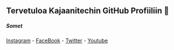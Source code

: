 ## Tervetuloa Kajaanitechin GitHub Profiiliin 👋 

##### Somet

[Instagram](https://www.instagram.com/kajaanitech.fi/) - [FaceBook](https://www.facebook.com/profile.php?id=100086620331355) - [Twitter]() - [Youtube]()
